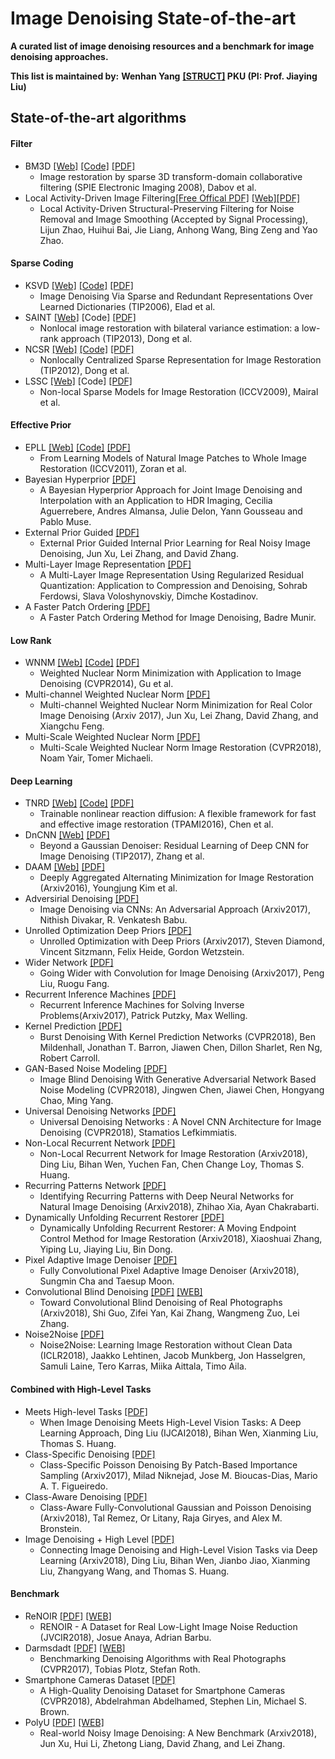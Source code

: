 # Image Denoising State-of-the-art

**A curated list of image denoising resources and a benchmark for image denoising approaches.**

**This list is maintained by:** **Wenhan Yang** **[[STRUCT]](http://www.icst.pku.edu.cn/struct/struct.html) PKU (PI: Prof. Jiaying Liu)**


## State-of-the-art algorithms
#### Filter
 * BM3D [[Web]](http://www.cs.tut.fi/~foi/GCF-BM3D/) [[Code]](http://www.cs.tut.fi/~foi/GCF-BM3D/BM3D.zip) [[PDF]](http://www.cs.tut.fi/~foi/GCF-BM3D/SPIE08_deblurring.pdf)
   * Image restoration by sparse 3D transform-domain collaborative filtering (SPIE Electronic Imaging 2008), Dabov et al.
 * Local Activity-Driven Image Filtering[[Free Offical PDF]](https://authors.elsevier.com/c/1Y6T-bZX4vgxi) [[Web]](https://github.com/mdcnn/Local-Activity-Driven-Filtering)[[PDF]](https://arxiv.org/pdf/1707.02637.pdf)
   * Local Activity-Driven Structural-Preserving Filtering for Noise Removal and Image Smoothing (Accepted by Signal Processing), Lijun Zhao, Huihui Bai, Jie Liang, Anhong Wang, Bing Zeng and Yao Zhao.

#### Sparse Coding
 * KSVD [[Web]](http://www.cs.technion.ac.il/~ronrubin/software.html) [[Code]](https://github.com/jbhuang0604/SelfSimSR/tree/master/Lib/KSVD) [[PDF]](http://www.egr.msu.edu/~aviyente/elad06.pdf)
   * Image Denoising Via Sparse and Redundant Representations Over Learned Dictionaries (TIP2006), Elad et al.
 * SAINT [[Web]](http://see.xidian.edu.cn/faculty/wsdong/wsdong_Publication.htm) [Code] [[PDF]](http://see.xidian.edu.cn/faculty/wsdong/Papers/Journal/TIP_LASSC.pdf)
   * Nonlocal image restoration with bilateral variance estimation: a low-rank approach (TIP2013), Dong et al.
 * NCSR [[Web]](http://www4.comp.polyu.edu.hk/~cslzhang/NCSR.htm) [[Code]](http://www4.comp.polyu.edu.hk/~cslzhang/code/NCSR.rar) [[PDF]](http://www4.comp.polyu.edu.hk/~cslzhang/paper/NCSR_TIP_final.pdf)
   * Nonlocally Centralized Sparse Representation for Image Restoration (TIP2012), Dong et al.
 * LSSC [[Web]](http://www.di.ens.fr/~fbach/) [Code] [[PDF]](http://www.di.ens.fr/~fbach/iccv09_mairal.pdf)
   * Non-local Sparse Models for Image Restoration (ICCV2009), Mairal et al.

#### Effective Prior
 * EPLL [[Web]](https://people.csail.mit.edu/danielzoran/) [[Code]](https://people.csail.mit.edu/danielzoran/epllcode.zip) [[PDF]](http://people.ee.duke.edu/~lcarin/EPLICCVCameraReady.pdf)
   * From Learning Models of Natural Image Patches to Whole Image Restoration (ICCV2011), Zoran et al.
 * Bayesian Hyperprior [[PDF]](https://arxiv.org/pdf/1706.03261.pdf)
   * A Bayesian Hyperprior Approach for Joint Image Denoising and Interpolation with an Application to HDR Imaging, Cecilia Aguerrebere, Andres Almansa, Julie Delon, Yann Gousseau and Pablo Muse.
 * External Prior Guided [[PDF]](https://arxiv.org/pdf/1705.04505.pdf)
   * External Prior Guided Internal Prior Learning for Real Noisy Image Denoising, Jun Xu, Lei Zhang, and David Zhang.
 * Multi-Layer Image Representation [[PDF]](https://arxiv.org/pdf/1707.02194.pdf)
   * A Multi-Layer Image Representation Using Regularized Residual Quantization: Application to Compression and Denoising, Sohrab Ferdowsi, Slava Voloshynovskiy, Dimche Kostadinov.
 * A Faster Patch Ordering [[PDF]](https://arxiv.org/ftp/arxiv/papers/1704/1704.08090.pdf)
   * A Faster Patch Ordering Method for Image Denoising, Badre Munir.
  
#### Low Rank
 * WNNM [[Web]](https://sites.google.com/site/shuhanggu/home) [[Code]](http://www4.comp.polyu.edu.hk/~cslzhang/code/WNNM_code.zip) [[PDF]](https://pdfs.semanticscholar.org/6d55/6272625b672ba54b5ab3d9e6474088a4b78f.pdf)
   * Weighted Nuclear Norm Minimization with Application to Image Denoising (CVPR2014), Gu et al.
 * Multi-channel Weighted Nuclear Norm [[PDF]](https://arxiv.org/pdf/1705.09912.pdf)
   * Multi-channel Weighted Nuclear Norm Minimization for Real Color Image Denoising (Arxiv 2017), Jun Xu, Lei Zhang, David Zhang, and Xiangchu Feng.
 * Multi-Scale Weighted Nuclear Norm [[PDF]](https://tomer.net.technion.ac.il/files/2018/04/MS-WNNM-IR.pdf)
   * Multi-Scale Weighted Nuclear Norm Image Restoration (CVPR2018), Noam Yair, Tomer Michaeli.

#### Deep Learning
 * TNRD [[Web]](http://www.icg.tugraz.at/Members/Chenyunjin/about-yunjin-chen) [[Code]](https://www.dropbox.com/s/8j6b880m6ddxtee/TNRD-Codes.zip?dl=0) [[PDF]](https://arxiv.org/pdf/1508.02848.pdf)
   * Trainable nonlinear reaction diffusion: A flexible framework for fast and effective image restoration (TPAMI2016), Chen et al.
 * DnCNN [[Web]](https://github.com/cszn/DnCNN) [[PDF]](https://arxiv.org/pdf/1608.03981v1.pdf)
   * Beyond a Gaussian Denoiser: Residual Learning of Deep CNN for Image Denoising (TIP2017), Zhang et al.
 * DAAM [[Web]](https://arxiv.org/abs/1612.06508) [[PDF]](https://arxiv.org/pdf/1612.06508.pdf)
   * Deeply Aggregated Alternating Minimization for Image Restoration (Arxiv2016), Youngjung Kim et al.
 * Adversirial Denoising [[PDF]](https://arxiv.org/pdf/1708.00159.pdf)
   * Image Denoising via CNNs: An Adversarial Approach (Arxiv2017), Nithish Divakar, R. Venkatesh Babu.
 * Unrolled Optimization Deep Priors [[PDF]](https://arxiv.org/pdf/1705.08041.pdf)
   * Unrolled Optimization with Deep Priors (Arxiv2017), Steven Diamond, Vincent Sitzmann, Felix Heide, Gordon Wetzstein.
 * Wider Network [[PDF]](https://arxiv.org/pdf/1707.05414.pdf)
   * Going Wider with Convolution for Image Denoising (Arxiv2017), Peng Liu, Ruogu Fang.
 * Recurrent Inference Machines [[PDF]](https://arxiv.org/pdf/1706.04008.pdf)
   * Recurrent Inference Machines for Solving Inverse Problems(Arxiv2017), Patrick Putzky, Max Welling.
 * Kernel Prediction [[PDF]](http://openaccess.thecvf.com/content_cvpr_2018/CameraReady/3761.pdf)
   * Burst Denoising With Kernel Prediction Networks (CVPR2018), Ben Mildenhall, Jonathan T. Barron, Jiawen Chen, Dillon Sharlet, Ren Ng, Robert Carroll.
 * GAN-Based Noise Modeling [[PDF]](http://openaccess.thecvf.com/content_cvpr_2018/papers/Chen_Image_Blind_Denoising_CVPR_2018_paper.pdf)
   * 	Image Blind Denoising With Generative Adversarial Network Based Noise Modeling (CVPR2018), Jingwen Chen, Jiawei Chen, Hongyang Chao, Ming Yang. 
 * Universal Denoising Networks [[PDF]](https://arxiv.org/pdf/1711.07807.pdf)
   * 	Universal Denoising Networks : A Novel CNN Architecture for Image Denoising (CVPR2018), Stamatios Lefkimmiatis.
 * Non-Local Recurrent Network [[PDF]](https://arxiv.org/pdf/1806.02919.pdf)
   * 	Non-Local Recurrent Network for Image Restoration (Arxiv2018), Ding Liu, Bihan Wen, Yuchen Fan, Chen Change Loy, Thomas S. Huang.
 * Recurring Patterns Network [[PDF]](https://arxiv.org/pdf/1806.05229.pdf)
   * 	Identifying Recurring Patterns with Deep Neural Networks for Natural Image Denoising (Arxiv2018), Zhihao Xia, Ayan Chakrabarti.
 * Dynamically Unfolding Recurrent Restorer [[PDF]](https://arxiv.org/pdf/1805.07709.pdf)
   *  Dynamically Unfolding Recurrent Restorer: A Moving Endpoint Control Method for Image Restoration (Arxiv2018), Xiaoshuai Zhang, Yiping Lu, Jiaying Liu, Bin Dong.
 * Pixel Adaptive Image Denoiser [[PDF]](https://arxiv.org/pdf/1807.07569.pdf)
   *  Fully Convolutional Pixel Adaptive Image Denoiser (Arxiv2018), Sungmin Cha and Taesup Moon.
 * Convolutional Blind Denoising [[PDF]](https://arxiv.org/pdf/1807.04686.pdf) [[WEB]](https://github.com/GuoShi28/CBDNet)
   *  Toward Convolutional Blind Denoising of Real Photographs (Arxiv2018), Shi Guo, Zifei Yan, Kai Zhang, Wangmeng Zuo, Lei Zhang.
 * Noise2Noise [[PDF]](https://arxiv.org/pdf/1803.04189.pdf)
   *  Noise2Noise: Learning Image Restoration without Clean Data (ICLR2018), Jaakko Lehtinen, Jacob Munkberg, Jon Hasselgren, Samuli Laine, Tero Karras, Miika Aittala, Timo Aila.
   
   
#### Combined with High-Level Tasks
 * Meets High-level Tasks [[PDF]](https://arxiv.org/pdf/1706.04284.pdf)
   * When Image Denoising Meets High-Level Vision Tasks: A Deep Learning Approach, Ding Liu (IJCAI2018), Bihan Wen, Xianming Liu, Thomas S. Huang.
 * Class-Specific Denoising [[PDF]](https://arxiv.org/pdf/1706.02867.pdf)
   * Class-Specific Poisson Denoising By Patch-Based Importance Sampling (Arxiv2017), Milad Niknejad, Jose M. Bioucas-Dias, Mario A. T. Figueiredo.
 * Class-Aware Denoising [[PDF]](https://arxiv.org/pdf/1808.06562.pdf)
   * Class-Aware Fully-Convolutional Gaussian and Poisson Denoising (Arxiv2018), Tal Remez, Or Litany, Raja Giryes, and Alex M. Bronstein.
 * Image Denoising + High Level [[PDF]](https://arxiv.org/pdf/1809.01826.pdf)
   * Connecting Image Denoising and High-Level Vision Tasks via Deep Learning (Arxiv2018), Ding Liu, Bihan Wen, Jianbo Jiao, Xianming Liu, Zhangyang Wang, and Thomas S. Huang.

#### Benchmark
 * ReNOIR [[PDF]](https://arxiv.org/pdf/1409.8230.pdf) [[WEB]](http://ani.stat.fsu.edu/~abarbu/Renoir.html)
   * RENOIR - A Dataset for Real Low-Light Image Noise Reduction (JVCIR2018), Josue Anaya, Adrian Barbu.
 * Darmsdadt [[PDF]](https://arxiv.org/pdf/1707.01313.pdf) [[WEB]](https://noise.visinf.tu-darmstadt.de/)
   * Benchmarking Denoising Algorithms with Real Photographs (CVPR2017), Tobias Plotz, Stefan Roth.
 * Smartphone Cameras Dataset [[PDF]](http://www.cse.yorku.ca/~mbrown/pdf/sidd_cvpr2018.pdf)
   * A High-Quality Denoising Dataset for Smartphone Cameras (CVPR2018), Abdelrahman Abdelhamed, Stephen Lin, Michael S. Brown.
 * PolyU [[PDF]](https://arxiv.org/pdf/1804.02603.pdf) [[WEB]](https://github.com/csjunxu/PolyU-Real-World-Noisy-Images-Dataset)
   * Real-world Noisy Image Denoising: A New Benchmark (Arxiv2018), Jun Xu, Hui Li, Zhetong Liang, David Zhang, and Lei Zhang.

